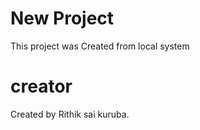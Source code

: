 # New Project

This project was Created from local system
# creator 
Created by Rithik sai kuruba. 
